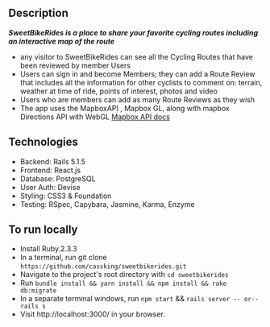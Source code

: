 ## Description
***SweetBikeRides is a place to share your favorite cycling routes including an interactive map of the route***
- any visitor to SweetBikeRides can see all the Cycling Routes that have been reviewed by member Users
- Users can sign in and become Members; they can add a Route Review that includes all the information for other cyclists to comment on: terrain, weather at time of ride, points of interest, photos and video
- Users who are members can add as many Route Reviews as they wish
- The app uses the MapboxAPI , Mapbox GL, along with mapbox Directions API with WebGL <a href="https://www.mapbox.com/api-documentation/#directions">Mapbox API docs</a>
## Technologies
* Backend: Rails 5.1.5
* Frontend: React.js
* Database: PostgreSQL
* User Auth: Devise
* Styling: CSS3 & Foundation
* Testing: RSpec, Capybara, Jasmine, Karma, Enzyme

## To run locally
* Install Ruby.2.3.3
* In a terminal, run git clone `https://github.com/cassking/sweetbikerides.git`
* Navigate to the project's root directory with `cd sweetbikerides`
* Run `bundle install && yarn install && npm install && rake db:migrate`
* In a separate terminal windows, run `npm start` && `rails server -- or-- rails s`
* Visit http://localhost:3000/ in your browser.
